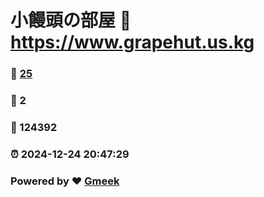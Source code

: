 # 小饅頭の部屋 :link: https://www.grapehut.us.kg 
### :page_facing_up: [25](https://www.grapehut.us.kg/tag.html) 
### :speech_balloon: 2 
### :hibiscus: 124392 
### :alarm_clock: 2024-12-24 20:47:29 
### Powered by :heart: [Gmeek](https://github.com/Meekdai/Gmeek)

